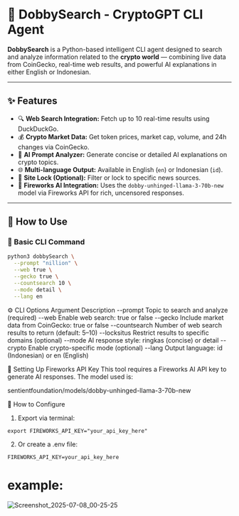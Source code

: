 # 🤖 DobbySearch - CryptoGPT CLI Agent

**DobbySearch** is a Python-based intelligent CLI agent designed to search and analyze information related to the **crypto world** — combining live data from CoinGecko, real-time web results, and powerful AI explanations in either English or Indonesian.

---

## ✨ Features

- 🔍 **Web Search Integration:** Fetch up to 10 real-time results using DuckDuckGo.
- 💰 **Crypto Market Data:** Get token prices, market cap, volume, and 24h changes via CoinGecko.
- 🧠 **AI Prompt Analyzer:** Generate concise or detailed AI explanations on crypto topics.
- 🌐 **Multi-language Output:** Available in English (`en`) or Indonesian (`id`).
- 🔐 **Site Lock (Optional):** Filter or lock to specific news sources.
- 🤖 **Fireworks AI Integration:** Uses the `dobby-unhinged-llama-3-70b-new` model via Fireworks API for rich, uncensored responses.

---

## 🚀 How to Use

### 📌 Basic CLI Command

```bash
python3 dobbySearch \
  --prompt "nillion" \
  --web true \
  --gecko true \
  --countsearch 10 \
  --mode detail \
  --lang en
```
⚙️ CLI Options
Argument	Description
--prompt	Topic to search and analyze (required)
--web	Enable web search: true or false
--gecko	Include market data from CoinGecko: true or false
--countsearch	Number of web search results to return (default: 5–10)
--locksitus	Restrict results to specific domains (optional)
--mode	AI response style: ringkas (concise) or detail
--crypto	Enable crypto-specific mode (optional)
--lang	Output language: id (Indonesian) or en (English)

🔐 Setting Up Fireworks API Key
This tool requires a Fireworks AI API key to generate AI responses. The model used is:

sentientfoundation/models/dobby-unhinged-llama-3-70b-new

🔸 How to Configure
1. Export via terminal:
```
export FIREWORKS_API_KEY="your_api_key_here"
```
2. Or create a .env file:
```
FIREWORKS_API_KEY=your_api_key_here
```
# example:
![Screenshot_2025-07-08_00-25-25](https://github.com/user-attachments/assets/43a71f89-3cd9-4f30-b2fc-0d97d5297f45)
